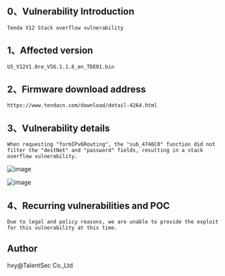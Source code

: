 ## 0、Vulnerability Introduction

```
Tenda V12 Stack overflow vulnerability
```

## 1、Affected version

```
US_V12V1.0re_V56.1.1.6_en_TDE01.bin
```

## 2、Firmware download address

```
https://www.tendacn.com/download/detail-4264.html
```

## 3、Vulnerability details

```
When requesting "formIPv6Routing", the "sub_4746C0" function did not filter the "destNet" and "password" fields, resulting in a stack overflow vulnerability.
```

![image](https://github.com/XYIYM/Digging/blob/main/Tenda/V12/13/upload/image-20231109112321984.png)

![image](https://github.com/XYIYM/Digging/blob/main/Tenda/V12/13/upload/image-20231109112401561.png)

## 4、Recurring vulnerabilities and POC

```
Due to legal and policy reasons, we are unable to provide the exploit for this vulnerability at this time.
```

## Author

hxy@TalentSec Co.,Ltd

